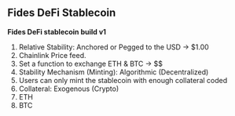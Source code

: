 ## Fides DeFi Stablecoin

**Fides DeFi stablecoin build v1**
1. Relative Stability: Anchored or Pegged to the USD -> $1.00
  1. Chainlink Price feed.
  2. Set a function to exchange ETH & BTC -> $$
2. Stability Mechanism (Minting): Algorithmic (Decentralized)
  1. Users can only mint the stablecoin with enough collateral coded
3. Collateral: Exogenous (Crypto)
  1. ETH
  2. BTC
